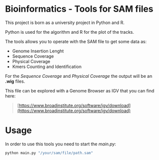 # Bioinformatics - Tools for SAM files

This project is born as a university project in Python and R.

Python is used for the algorithm and R for the plot of the tracks.

The tools allows you to operate with the SAM file to get some data as:

+ Genome Insertion Lenght
+ Sequence Coverage
+ Physical Coverage
+ Kmers Counting and Identification

For the *Sequence Coverage* and *Physical Coverage* the output will be an **.wig** files.

This file can be explored with a Genome Browser as IGV that you can find here:
> [https://www.broadinstitute.org/software/igv/download](https://www.broadinstitute.org/software/igv/download)

# Usage

In order to use this tools you need to start the *main.py*:
```python
python main.py "/your/sam/file/path.sam"
```

